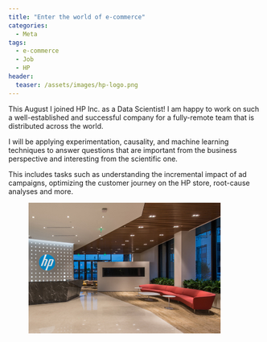 ```yaml
---
title: "Enter the world of e-commerce"
categories:
  - Meta
tags:
  - e-commerce
  - Job
  - HP
header:
  teaser: /assets/images/hp-logo.png
---
```


This August I joined HP Inc. as a Data Scientist! I am happy to work on such a well-established and
successful company for a fully-remote team that is distributed across the world.

I will be applying experimentation, causality, and machine learning techniques to answer questions
that are important from the business perspective and interesting from the scientific one.

This includes tasks such as understanding the incremental impact of ad campaigns, optimizing the customer
journey on the HP store, root-cause analyses and more.

<figure>
  <img src="/assets/images/hp-office.jpg" alt="" style="width:90%">
</figure>